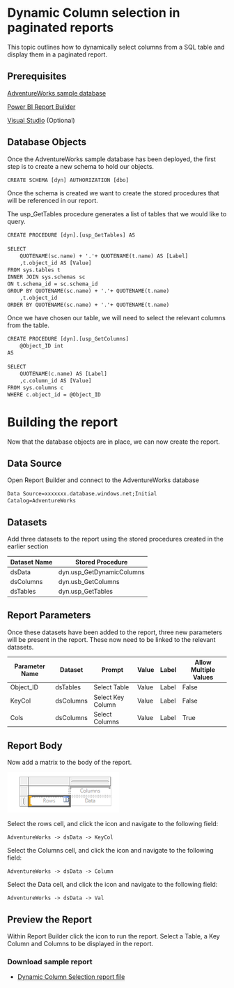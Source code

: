 # Dynamic Column selection in paginated reports

This topic outlines how to dynamically select columns from a SQL table and display them in a paginated report.

## Prerequisites
[AdventureWorks sample database](https://docs.microsoft.com/en-us/sql/samples/adventureworks-install-configure?view=sql-server-ver16&tabs=ssms#deploy-to-azure-sql-database)

[Power BI Report Builder](https://docs.microsoft.com/en-us/power-bi/paginated-reports/report-builder-power-bi)


[Visual Studio](https://visualstudio.microsoft.com/) (Optional)

## Database Objects
Once the AdventureWorks sample database has been deployed, the first step is to create a new schema to hold our objects.
``` 
CREATE SCHEMA [dyn] AUTHORIZATION [dbo]
```
Once the schema is created we want to create the stored procedures that will be referenced in our report.

The usp_GetTables procedure generates a list of tables that we would like to query. 
```
CREATE PROCEDURE [dyn].[usp_GetTables] AS 

SELECT 
	QUOTENAME(sc.name) + '.'+ QUOTENAME(t.name) AS [Label]
	,t.object_id AS [Value]
FROM sys.tables t
INNER JOIN sys.schemas sc
ON t.schema_id = sc.schema_id
GROUP BY QUOTENAME(sc.name) + '.'+ QUOTENAME(t.name)
	,t.object_id
ORDER BY QUOTENAME(sc.name) + '.'+ QUOTENAME(t.name)
```
Once we have chosen our table, we will need to select the relevant columns from the table.

```
CREATE PROCEDURE [dyn].[usp_GetColumns] 
	@Object_ID int 
AS

SELECT 
	QUOTENAME(c.name) AS [Label]
	,c.column_id AS [Value]
FROM sys.columns c
WHERE c.object_id = @Object_ID
```
# Building the report

Now that the database objects are in place, we can now create the report.

## Data Source
Open Report Builder and connect to the AdventureWorks database
```
Data Source=xxxxxxx.database.windows.net;Initial Catalog=AdventureWorks
```
## Datasets
Add three datasets to the report using the stored procedures created in the earlier section

| Dataset Name | Stored Procedure |
| --- | ----------- |
| dsData | dyn.usp_GetDynamicColumns |
| dsColumns | dyn.usb_GetColumns |
| dsTables | dyn.usp_GetTables |

## Report Parameters
Once these datasets have been added to the report, three new parameters will be present in the report. These now need to be linked to the relevant datasets.

| Parameter Name | Dataset | Prompt | Value | Label | Allow Multiple Values |
| --- | ----------- | --- | --- | --- | --- |
| Object_ID | dsTables | Select Table | Value | Label | False |
| KeyCol | dsColumns | Select Key Column | Value | Label | False |
| Cols | dsColumns | Select Columns | Value | Label | True |

## Report Body

Now add a matrix to the body of the report.

![New Matrix](images/Matrix.png "New Matrix")

Select the rows cell, and click the icon and navigate to the following field:

	AdventureWorks -> dsData -> KeyCol

Select the Columns cell, and click the icon and navigate to the following field:

	AdventureWorks -> dsData -> Column

Select the Data cell, and click the icon and navigate to the following field:

	AdventureWorks -> dsData -> Val
	
## Preview the Report

Within Report Builder click the icon to run the report. Select a Table, a Key Column and Columns to be displayed in the report.

### Download sample report
* [Dynamic Column Selection report file](assets/DynamicColumnSelection.rdl)
